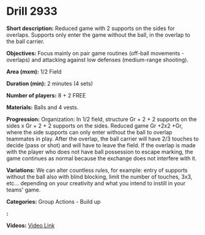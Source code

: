 # Drill 2933

**Short description:**
Reduced game with 2 supports on the sides for overlaps. Supports only enter the game without the ball, in the overlap to the ball carrier.

**Objectives:**
Focus mainly on pair game routines (off-ball movements - overlaps) and attacking against low defenses (medium-range shooting).

**Area (mxm):**
1/2 Field

**Duration (min):**
2 minutes (4 sets)

**Number of players:**
8 + 2 FREE

**Materials:**
Balls and 4 vests.

**Progression:**
Organization: In 1/2 field, structure Gr + 2 + 2 supports on the sides x Gr + 2 + 2 supports on the sides. Reduced game Gr +2x2 +Gr, where the side supports can only enter without the ball to overlap teammates in play. After the overlap, the ball carrier will have 2/3 touches to decide (pass or shot) and will have to leave the field. If the overlap is made with the player who does not have ball possession to escape marking, the game continues as normal because the exchange does not interfere with it.

**Variations:**
We can alter countless rules, for example: entry of supports without the ball also with blind blocking, limit the number of touches, 3x3, etc... depending on your creativity and what you intend to instill in your teams' game.

**Categories:**
Group Actions - Build up

**:**


**Videos:**
[Video Link](https://www.youtube.com/embed/esijrGP7H0E)

